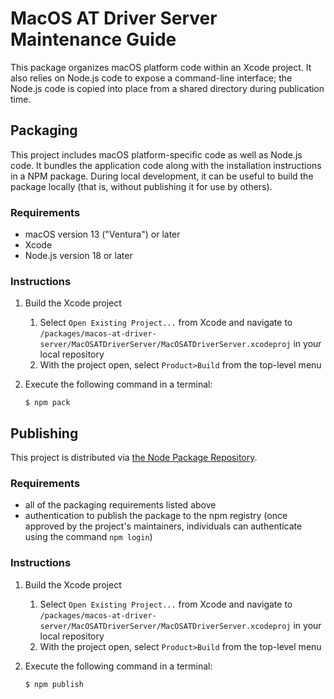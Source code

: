 # MacOS AT Driver Server Maintenance Guide

This package organizes macOS platform code within an Xcode project. It also
relies on Node.js code to expose a command-line interface; the Node.js code is
copied into place from a shared directory during publication time.

## Packaging

This project includes macOS platform-specific code as well as Node.js code. It
bundles the application code along with the installation instructions in a NPM
package. During local development, it can be useful to build the package
locally (that is, without publishing it for use by others).

### Requirements

- macOS version 13 ("Ventura") or later
- Xcode
- Node.js version 18 or later

### Instructions

1. Build the Xcode project
   1. Select `Open Existing Project...` from Xcode and navigate to `/packages/macos-at-driver-server/MacOSATDriverServer/MacOSATDriverServer.xcodeproj` in your local repository
   2. With the project open, select `Product>Build` from the top-level menu
2. Execute the following command in a terminal:

       $ npm pack

## Publishing

This project is distributed via [the Node Package
Repository](https://npmjs.org).

### Requirements

- all of the packaging requirements listed above
- authentication to publish the package to the npm registry (once approved by
  the project's maintainers, individuals can authenticate using the command
  `npm login`)

### Instructions

1. Build the Xcode project
   1. Select `Open Existing Project...` from Xcode and navigate to `/packages/macos-at-driver-server/MacOSATDriverServer/MacOSATDriverServer.xcodeproj` in your local repository
   2. With the project open, select `Product>Build` from the top-level menu
2. Execute the following command in a terminal:

       $ npm publish
